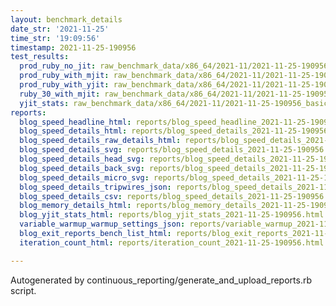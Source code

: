 ```yaml
---
layout: benchmark_details
date_str: '2021-11-25'
time_str: '19:09:56'
timestamp: 2021-11-25-190956
test_results:
  prod_ruby_no_jit: raw_benchmark_data/x86_64/2021-11/2021-11-25-190956_basic_benchmark_prod_ruby_no_jit.json
  prod_ruby_with_mjit: raw_benchmark_data/x86_64/2021-11/2021-11-25-190956_basic_benchmark_prod_ruby_with_mjit.json
  prod_ruby_with_yjit: raw_benchmark_data/x86_64/2021-11/2021-11-25-190956_basic_benchmark_prod_ruby_with_yjit.json
  ruby_30_with_mjit: raw_benchmark_data/x86_64/2021-11/2021-11-25-190956_basic_benchmark_ruby_30_with_mjit.json
  yjit_stats: raw_benchmark_data/x86_64/2021-11/2021-11-25-190956_basic_benchmark_yjit_stats.json
reports:
  blog_speed_headline_html: reports/blog_speed_headline_2021-11-25-190956.html
  blog_speed_details_html: reports/blog_speed_details_2021-11-25-190956.html
  blog_speed_details_raw_details_html: reports/blog_speed_details_2021-11-25-190956.raw_details.html
  blog_speed_details_svg: reports/blog_speed_details_2021-11-25-190956.svg
  blog_speed_details_head_svg: reports/blog_speed_details_2021-11-25-190956.head.svg
  blog_speed_details_back_svg: reports/blog_speed_details_2021-11-25-190956.back.svg
  blog_speed_details_micro_svg: reports/blog_speed_details_2021-11-25-190956.micro.svg
  blog_speed_details_tripwires_json: reports/blog_speed_details_2021-11-25-190956.tripwires.json
  blog_speed_details_csv: reports/blog_speed_details_2021-11-25-190956.csv
  blog_memory_details_html: reports/blog_memory_details_2021-11-25-190956.html
  blog_yjit_stats_html: reports/blog_yjit_stats_2021-11-25-190956.html
  variable_warmup_warmup_settings_json: reports/variable_warmup_2021-11-25-190956.warmup_settings.json
  blog_exit_reports_bench_list_html: reports/blog_exit_reports_2021-11-25-190956.bench_list.html
  iteration_count_html: reports/iteration_count_2021-11-25-190956.html

---
```

Autogenerated by continuous_reporting/generate_and_upload_reports.rb script.
